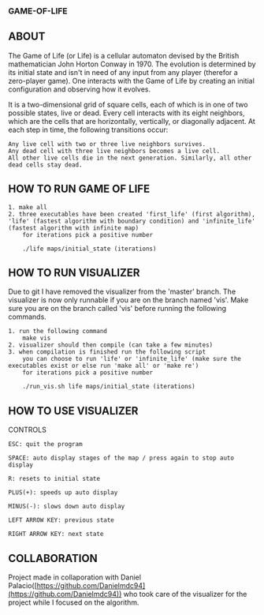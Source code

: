 ### GAME-OF-LIFE

## ABOUT

The Game of Life (or Life) is a cellular automaton devised by the British mathematician John Horton Conway in 1970. The evolution is determined by its initial state and isn't in need of any input from any player (therefor a zero-player game). One interacts with the Game of Life by creating an initial configuration and observing how it evolves.

It is a two-dimensional grid of square cells, each of which is in one of two
possible states, live or dead. Every cell interacts with its eight
neighbors, which are the cells that are horizontally, vertically, or
diagonally adjacent. At each step in time, the following transitions
occur:

	Any live cell with two or three live neighbors survives.
	Any dead cell with three live neighbors becomes a live cell.
	All other live cells die in the next generation. Similarly, all other dead cells stay dead.

## HOW TO RUN GAME OF LIFE

	1. make all
	2. three executables have been created 'first_life' (first algorithm), 'life' (fastest algorithm with boundary condition) and 'infinite_life' (fastest algorithm with infinite map)
		for iterations pick a positive number

		./life maps/initial_state (iterations)


## HOW TO RUN VISUALIZER

Due to git I have removed the visualizer from the 'master' branch. The visualizer is now only runnable if you are on the branch named 'vis'. Make sure you are on the branch called 'vis' before running the following commands.

	1. run the following command
		make vis
	2. visualizer should then compile (can take a few minutes)
	3. when compilation is finished run the following script
		you can choose to run 'life' or 'infinite_life' (make sure the executables exist or else run 'make all' or 'make re')
		for iterations pick a positive number

		./run_vis.sh life maps/initial_state (iterations)

## HOW TO USE VISUALIZER

CONTROLS

	ESC: quit the program

	SPACE: auto display stages of the map / press again to stop auto display

	R: resets to initial state

	PLUS(+): speeds up auto display

	MINUS(-): slows down auto display

	LEFT ARROW KEY: previous state

	RIGHT ARROW KEY: next state

## COLLABORATION

Project made in collaporation with Daniel Palacio([https://github.com/Danielmdc94](https://github.com/Danielmdc94)) who took care of the visualizer for the project while I focused on the algorithm.
